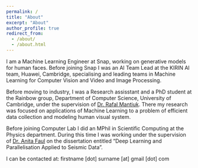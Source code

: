 ```yaml
---
permalink: /
title: "About"
excerpt: "About"
author_profile: true
redirect_from: 
  - /about/
  - /about.html
---
```

I am a Machine Learning Engineer at Snap, working on generative models for human faces. Before joining Snap I was an AI Team Lead at the KIRIN AI team, Huawei, Cambridge, specialising and leading teams in Machine Learning for Computer Vision and Video and Image Processing.

Before moving to industry, I was a Research assisstant and a PhD student at the Rainbow group, Department of Computer Science, University of Cambridge, under the supervision of <a href="http://www.cl.cam.ac.uk/~rkm38/">Dr. Rafal Mantiuk</a>. There my research was focused on applications of Machine Learning to a problem of efficient data collection and modeling human visual system. 


Before joining Computer Lab I did an MPhil in Scientific Computing at the Physics department. During this time I was working under the supervision of <a href="https://scholar.google.co.uk/citations?hl=en&user=OTpMFDgAAAAJ">Dr. Anita Faul</a> on the dissertation entitled &#8220;Deep Learning and Parallelisation Applied to Seismic Data&#8221;. 

I can be contacted at: firstname [dot] surname [at] gmail [dot] com 

